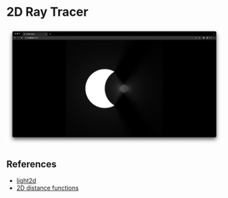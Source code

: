 # 2D Ray Tracer

![CSG Intersection Image](screenshots/csg.png)


## References

- [light2d](https://github.com/miloyip/light2d)
- [2D distance functions](https://iquilezles.org/articles/distfunctions2d/)
